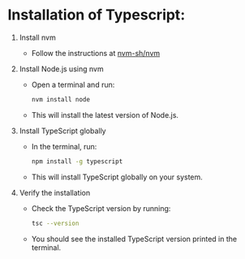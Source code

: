 # Installation of Typescript:

1. Install nvm
    - Follow the instructions at [nvm-sh/nvm](https://github.com/nvm-sh/nvm#installing-and-updating)

2. Install Node.js using nvm
    - Open a terminal and run:
      ```bash
      nvm install node
      ```
    - This will install the latest version of Node.js.

3. Install TypeScript globally
    - In the terminal, run:
      ```bash
      npm install -g typescript
      ```
    - This will install TypeScript globally on your system.

4. Verify the installation
    - Check the TypeScript version by running:
      ```bash
      tsc --version
      ```
    - You should see the installed TypeScript version printed in the terminal.